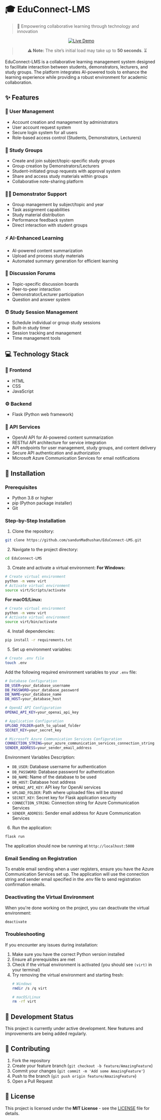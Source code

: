 # 🎓 EduConnect-LMS

> 🌟 Empowering collaborative learning through technology and innovation

<div align="center">

[![Live Demo](https://img.shields.io/badge/✨_Live_Demo-Click_Here-2ea44f?style=for-the-badge)](https://educonnect-lms.onrender.com/)

> **⚠️ Note:** The site’s initial load may take up to **50 seconds**. ⏳

</div>

EduConnect-LMS is a collaborative learning management system designed to facilitate interaction between students, demonstrators, lecturers, and study groups. The platform integrates AI-powered tools to enhance the learning experience while providing a robust environment for academic collaboration.

## ✨ Features

### 👥 User Management
- Account creation and management by administrators
- User account request system
- Secure login system for all users
- Role-based access control (Students, Demonstrators, Lecturers)

### 👥 Study Groups
- Create and join subject/topic-specific study groups
- Group creation by Demonstrators/Lecturers
- Student-initiated group requests with approval system
- Share and access study materials within groups
- Collaborative note-sharing platform

### 👨‍🏫 Demonstrator Support
- Group management by subject/topic and year
- Task assignment capabilities
- Study material distribution
- Performance feedback system
- Direct interaction with student groups

### ⚡ AI-Enhanced Learning
- AI-powered content summarization
- Upload and process study materials
- Automated summary generation for efficient learning

### 💬 Discussion Forums
- Topic-specific discussion boards
- Peer-to-peer interaction
- Demonstrator/Lecturer participation
- Question and answer system

### ⏰ Study Session Management
- Schedule individual or group study sessions
- Built-in study timer
- Session tracking and management
- Time management tools

## 💻 Technology Stack

### 🎨 Frontend
- HTML
- CSS
- JavaScript

### ⚙️ Backend
- Flask (Python web framework)

### 🔌 API Services
- OpenAI API for AI-powered content summarization
- RESTful API architecture for service integration
- API endpoints for user management, study groups, and content delivery
- Secure API authentication and authorization
- Microsoft Azure Communication Services for email notifications

## 🚀 Installation

### Prerequisites
- Python 3.8 or higher
- pip (Python package installer)
- Git

### Step-by-Step Installation

1. Clone the repository:
```bash
git clone https://github.com/sandunMadhushan/EduConnect-LMS.git
```

2. Navigate to the project directory:
```bash
cd EduConnect-LMS
```

3. Create and activate a virtual environment:
**For Windows:**
```bash
# Create virtual environment
python -m venv virt
# Activate virtual environment
source virt/Scripts/activate
```

**For macOS/Linux:**
```bash
# Create virtual environment
python -m venv virt
# Activate virtual environment
source virt/bin/activate
```

4. Install dependencies:
```bash
pip install -r requirements.txt
```

5. Set up environment variables:
```bash
# Create .env file
touch .env
```

Add the following required environment variables to your `.env` file:
```bash
# Database Configuration
DB_USER=your_database_username
DB_PASSWORD=your_database_password
DB_NAME=your_database_name
DB_HOST=your_database_host

# OpenAI API Configuration
OPENAI_API_KEY=your_openai_api_key

# Application Configuration
UPLOAD_FOLDER=path_to_upload_folder
SECRET_KEY=your_secret_key

# Microsoft Azure Communication Services Configuration
CONNECTION_STRING=your_azure_communication_services_connection_string
SENDER_ADDRESS=your_sender_email_address
```

Environment Variables Description:
- `DB_USER`: Database username for authentication
- `DB_PASSWORD`: Database password for authentication
- `DB_NAME`: Name of the database to be used
- `DB_HOST`: Database host address
- `OPENAI_API_KEY`: API key for OpenAI services
- `UPLOAD_FOLDER`: Path where uploaded files will be stored
- `SECRET_KEY`: Secret key for Flask application security
- `CONNECTION_STRING`: Connection string for Azure Communication Services
- `SENDER_ADDRESS`: Sender email address for Azure Communication Services

6. Run the application:
```bash
flask run
```

The application should now be running at `http://localhost:5000`

### Email Sending on Registration

To enable email sending when a user registers, ensure you have the Azure Communication Services set up. The application will use the connection string and sender email specified in the .env file to send registration confirmation emails.

### Deactivating the Virtual Environment
When you're done working on the project, you can deactivate the virtual environment:
```bash
deactivate
```

### Troubleshooting

If you encounter any issues during installation:

1. Make sure you have the correct Python version installed
2. Ensure all prerequisites are met
3. Check if the virtual environment is activated (you should see `(virt)` in your terminal)
4. Try removing the virtual environment and starting fresh:
   ```bash
   # Windows
   rmdir /s /q virt
   
   # macOS/Linux
   rm -rf virt
   ```

## 🔄 Development Status

This project is currently under active development. New features and improvements are being added regularly.

## 📩 Contributing

1. Fork the repository
2. Create your feature branch (`git checkout -b feature/AmazingFeature`)
3. Commit your changes (`git commit -m 'Add some AmazingFeature'`)
4. Push to the branch (`git push origin feature/AmazingFeature`)
5. Open a Pull Request

## 📜 License

This project is licensed under the **MIT License** - see the [LICENSE](LICENSE) file for details.
